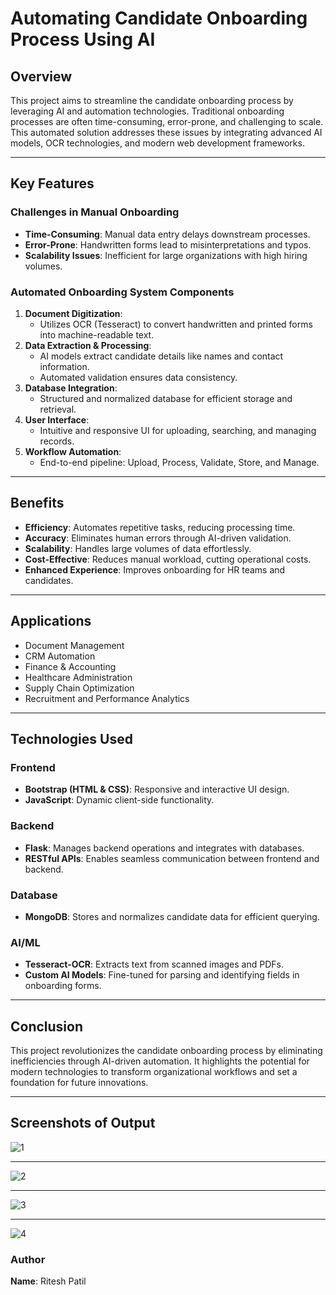 
# Automating Candidate Onboarding Process Using AI

## Overview
This project aims to streamline the candidate onboarding process by leveraging AI and automation technologies. Traditional onboarding processes are often time-consuming, error-prone, and challenging to scale. This automated solution addresses these issues by integrating advanced AI models, OCR technologies, and modern web development frameworks.

---

## Key Features
### Challenges in Manual Onboarding
- **Time-Consuming**: Manual data entry delays downstream processes.
- **Error-Prone**: Handwritten forms lead to misinterpretations and typos.
- **Scalability Issues**: Inefficient for large organizations with high hiring volumes.

### Automated Onboarding System Components
1. **Document Digitization**:
   - Utilizes OCR (Tesseract) to convert handwritten and printed forms into machine-readable text.
2. **Data Extraction & Processing**:
   - AI models extract candidate details like names and contact information.
   - Automated validation ensures data consistency.
3. **Database Integration**:
   - Structured and normalized database for efficient storage and retrieval.
4. **User Interface**:
   - Intuitive and responsive UI for uploading, searching, and managing records.
5. **Workflow Automation**:
   - End-to-end pipeline: Upload, Process, Validate, Store, and Manage.

---

## Benefits
- **Efficiency**: Automates repetitive tasks, reducing processing time.
- **Accuracy**: Eliminates human errors through AI-driven validation.
- **Scalability**: Handles large volumes of data effortlessly.
- **Cost-Effective**: Reduces manual workload, cutting operational costs.
- **Enhanced Experience**: Improves onboarding for HR teams and candidates.

---

## Applications
- Document Management
- CRM Automation
- Finance & Accounting
- Healthcare Administration
- Supply Chain Optimization
- Recruitment and Performance Analytics

---

## Technologies Used

### Frontend
- **Bootstrap (HTML & CSS)**: Responsive and interactive UI design.
- **JavaScript**: Dynamic client-side functionality.

### Backend
- **Flask**: Manages backend operations and integrates with databases.
- **RESTful APIs**: Enables seamless communication between frontend and backend.

### Database
- **MongoDB**: Stores and normalizes candidate data for efficient querying.

### AI/ML
- **Tesseract-OCR**: Extracts text from scanned images and PDFs.
- **Custom AI Models**: Fine-tuned for parsing and identifying fields in onboarding forms.

---

## Conclusion
This project revolutionizes the candidate onboarding process by eliminating inefficiencies through AI-driven automation. It highlights the potential for modern technologies to transform organizational workflows and set a foundation for future innovations.

---
## Screenshots of Output 
   ![1](https://github.com/user-attachments/assets/1dd4b79c-07bd-4525-958c-6e0623b292b1)
   
---
   ![2](https://github.com/user-attachments/assets/9c617e12-43eb-4213-a6bd-8467bfbf4491)
   
---
   ![3](https://github.com/user-attachments/assets/848b3184-eff8-41d9-bfd3-57badd2b7ba4)
   
---
   ![4](https://github.com/user-attachments/assets/87ec9e85-1b1d-487e-973e-e6091ce98150)

### Author
**Name**: Ritesh Patil  

